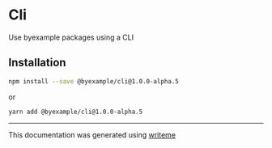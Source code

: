 # Cli

Use byexample packages using a CLI

## Installation

```bash
npm install --save @byexample/cli@1.0.0-alpha.5
```
or
```bash
yarn add @byexample/cli@1.0.0-alpha.5
```

---
This documentation was generated using [writeme](https://www.npmjs.com/package/@writeme/core)
